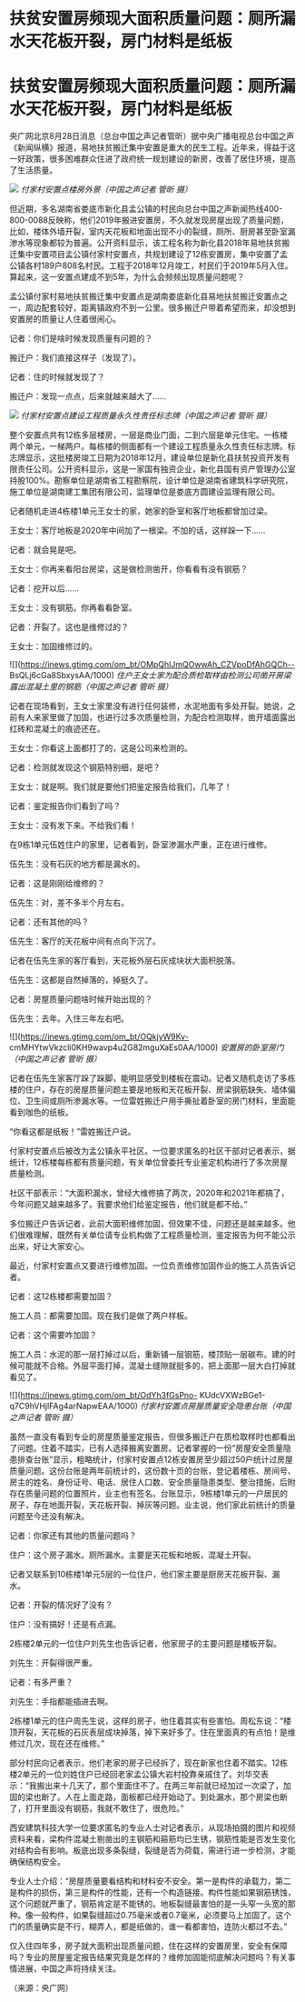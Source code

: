 # 扶贫安置房频现大面积质量问题：厕所漏水天花板开裂，房门材料是纸板

# 扶贫安置房频现大面积质量问题：厕所漏水天花板开裂，房门材料是纸板

央广网北京8月28日消息（总台中国之声记者管昕）据中央广播电视总台中国之声《新闻纵横》报道，易地扶贫搬迁集中安置是重大的民生工程。近年来，得益于这一好政策，很多困难群众住进了政府统一规划建设的新房，改善了居住环境，提高了生活质量。

![](https://inews.gtimg.com/om_bt/OFPSXcLCOP1-UiTpsB6TJPyQ38adLYl2NlkXrlbOcDIZwAA/1000)
_付家村安置点楼房外景（中国之声记者 管昕 摄）_

但近期，多名湖南省娄底市新化县孟公镇的村民向总台中国之声新闻热线400-800-0088反映称，他们2019年搬进安置房，不久就发现房屋出现了质量问题，比如，楼体外墙开裂，室内天花板和地面出现不小的裂缝，厕所、厨房甚至卧室漏渗水等现象都较为普遍。公开资料显示，该工程名称为新化县2018年易地扶贫搬迁集中安置项目孟公镇付家村安置点，共规划建设了12栋安置房，集中安置了孟公镇各村189户808名村民。工程于2018年12月竣工，村民们于2019年5月入住。算起来，这一安置点建成不到5年，为什么会频频出现质量问题呢？

孟公镇付家村易地扶贫搬迁集中安置点是湖南娄底新化县易地扶贫搬迁安置点之一，周边配套较好，距离镇政府不到一公里。很多搬迁户带着希望而来，却没想到安置房的质量让人住着很闹心。

记者：你们是啥时候发现质量有问题的？

搬迁户：我们直接这样子（发现了）。

记者：住的时候就发现了？

搬迁户：发现一点点，后来就越来越大了……

![](https://inews.gtimg.com/om_bt/OdxY3uHewURThchNXf6R3ddA3bB_xWU2tUWJKKGyilqKIAA/1000)
_付家村安置点建设工程质量永久性责任标志牌（中国之声记者 管昕 摄）_

整个安置点共有12栋多层楼房，一层是商业门面，二到六层是单元住宅。一栋楼两个单元，一梯两户。每栋楼的侧面都有一个建设工程质量永久性责任标志牌。标志牌显示，这批楼房竣工日期为2018年12月，建设单位是新化县扶贫投资开发有限责任公司。公开资料显示，这是一家国有独资企业，新化县国有资产管理办公室持股100%。勘察单位是湖南省工程勘察院，设计单位是湖南省建筑科学研究院，施工单位是湖南建工集团有限公司，监理单位是娄底方圆建设监理有限公司。

记者随机走进4栋楼1单元王女士的家，她家的卧室和客厅地板都曾加过梁。

王女士：客厅地板是2020年中间加了一根梁。不加的话，这样跺一下……

记者：就会晃是吧。

王女士：你再来看阳台房梁，这是做检测凿开，你看看有没有钢筋？

记者：挖开以后……

王女士：没有钢筋。你再看看卧室。

记者：开裂了。这也是维修过的？

王女士：加固维修过的。

![](https://inews.gtimg.com/om_bt/OMpQhlJmQOwwAh_CZVpoDfAhGQCh--
BsQLj6cGa8SbxysAA/1000) _住户王女士家为配合质检取样由检测公司凿开房梁露出混凝土里的钢筋（中国之声记者 管昕 摄）_

记者在现场看到，王女士家里没有进行任何装修，水泥地面有多处开裂。她说，之前有人来家里做了加固，也进行过多次质量检测，为配合检测取样，凿开墙面露出红砖和混凝土的痕迹还在。

王女士：你看这上面都打了的，这是公司来检测的。

记者：检测就发现这个钢筋特别细，是吧？

王女士：就是啊。我们就是要他们把鉴定报告给我们，几年了！

记者：鉴定报告你们看到了吗？

王女士：没有发下来。不给我们看！

在9栋1单元伍姓住户的家里，记者看到，卧室渗漏水严重，正在进行维修。

伍先生：没有石灰的地方都是漏水的。

记者：这是刚刚给维修的？

伍先生：对，差不多半个月左右。

记者：还有其他的吗？

伍先生：客厅的天花板中间有点向下沉了。

记者在伍先生家的客厅看到，天花板外层石灰成块状大面积脱落。

伍先生：这都是自然掉落的，掉挺久了。

记者：房屋质量问题啥时候开始出现的？

伍先生：去年。入住三年左右吧。

![](https://inews.gtimg.com/om_bt/OQkjyW9Kv-
cmMHYtwVkzcli0KH9wavp4u2G82mguXaEs0AA/1000) _安置房的卧室房门（中国之声记者 管昕 摄）_

记者在伍先生家客厅跺了跺脚，能明显感受到楼板在震动。记者又随机走访了多栋楼的住户，存在的房屋质量问题主要是地板和天花板开裂、房梁钢筋缺失、墙体偏位、卫生间或厕所渗漏水等。一位雷姓搬迁户用手撕扯着卧室的房门材料，里面能看到咖色的纸板。

“你看这都是纸板！”雷姓搬迁户说。

付家村安置点后被改为孟公镇永平社区。一位要求匿名的社区干部对记者表示，据统计，12栋楼每栋都有质量问题，有关单位曾委托专业鉴定机构进行了多次房屋质量检测。

社区干部表示：“大面积漏水，曾经大维修搞了两次，2020年和2021年都搞了，今年问题又越来越多了。我要求他们给鉴定报告，他们就是都不给。”

多位搬迁户告诉记者，此前大面积维修加固，但效果不佳，问题还是越来越多。他们很难理解，既然有关单位请专业机构做了工程质量检测，鉴定报告为何不能公示出来，好让大家安心。

最近，付家村安置点又要进行维修加固。一位负责维修加固作业的施工人员告诉记者。

记者：这12栋楼都需要加固？

施工人员：都需要加固。现在我们是做了两户样板。

记者：这个需要咋加固？

施工人员：水泥的那一层打掉过以后，重新铺一层钢筋，楼顶贴一层碳布。建的时候可能就不合格。外层平面打掉，混凝土缝隙就挺多的，把上面那一层大白打掉就看见了。

![](https://inews.gtimg.com/om_bt/OdYh3fGsPno-
KUdcVXWzBGe1-q7C9hVHjlFAg4arNapwEAA/1000) _付家村安置点房屋质量安全隐患台账（中国之声记者 管昕 摄）_

虽然一直没有看到专业的房屋质量鉴定报告，但很多搬迁户在质检取样时也都看出了问题。住着不踏实，已有人选择搬离安置房。记者掌握的一份“房屋安全质量隐患排查台账”显示，粗略统计，付家村安置点12栋安置房至少超过50户统计过房屋质量问题。这份台账是两年前统计的，这份数十页的台账，登记着楼栋、房间号、房主的姓名、身份证号、电话、居住人口数、安全质量隐患类型、整治措施，后附存在质量问题的位置照片，业主也有签名。台账显示，9栋楼1单元的一户居民的房子，存在地面开裂，天花板开裂、掉灰等问题。业主说，他们家此前统计的质量问题至今还没有解决。

记者：你家还有其他的质量问题吗？

住户：这个房子漏水。厕所漏水。主要是天花板和地板，混凝土开裂。

记者又联系到10栋楼1单元5层的一位住户，他们家主要是厨房天花板开裂、漏水。

记者：开裂的情况好了没有？

住户：没有搞好！还是有点漏。

2栋楼2单元的一位住户刘先生也告诉记者，他家房子的主要问题是楼板开裂。

刘先生：开裂得很严重。

记者：有多严重？

刘先生：手指都能插进去啊。

2栋楼1单元的住户周先生说，这样的房子，他住着其实有些害怕。周松东说：“楼顶开裂，天花板的石灰表层成块掉落，掉下来好多了。住在里面真的有点怕！是维修过几次，现在还在维修。”

部分村民向记者表示，他们老家的房子已经拆了，现在新家也住着不踏实。12栋楼2单元的一位刘姓住户已经回老家孟公镇大岩村投靠亲戚住了。刘华交表示：“我搬出来十几天了，那个里面住不了。在两三年前就已经加过一次梁了，加固的梁也断了。人在上面走路，面板都已经开始动了。到处漏水，那个房梁也断了，打开里面没有钢筋，我就不敢住了，很危险。”

西安建筑科技大学一位要求匿名的专业人士对记者表示，从现场拍摄的图片和视频资料来看，梁构件混凝土剔凿出的主钢筋和箍筋均已生锈，钢筋性能是否发生变化对结构会有影响。板底出现多条裂缝，裂缝是否为荷载，需进行进一步检测，才能确保结构安全。

专业人士介绍：“房屋质量要看结构和材料安不安全。第一是构件的承载力，第二是构件的损伤，第三是构件的性能，还有一个构造链接。构件性能如果钢筋锈蚀，这个问题就严重了，钢筋肯定是不能锈的。地板裂缝最害怕的是一头窄一头宽的那种。像一般构件，如果裂缝超过0.75毫米或者0.7毫米，必须要马上加固了。这个门的质量确实是不行，糊弄人，都是纸做的，谁一看都害怕，连防火都过不去。”

仅入住四年多，房子就大面积出现质量问题，住在这样的安置房里，安全有保障吗？专业的房屋鉴定报告结果究竟是怎样的？维修加固能彻底解决问题吗？有关事情进展，中国之声将持续关注。

（来源：央广网）

